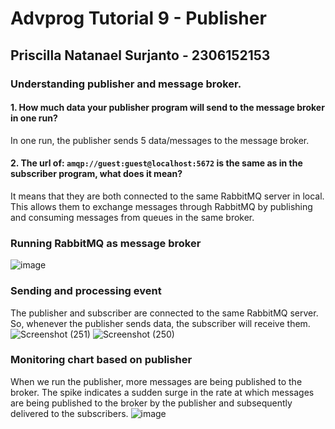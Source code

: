 # Advprog Tutorial 9 - Publisher
## Priscilla Natanael Surjanto - 2306152153

### Understanding publisher and message broker.

#### 1. How much data your publisher program will send to the message broker in one run?

In one run, the publisher sends 5 data/messages to the message broker.

#### 2. The url of: `amqp://guest:guest@localhost:5672` is the same as in the subscriber program, what does it mean?

It means that they are both connected to the same RabbitMQ server in local. This allows them to exchange messages through RabbitMQ by publishing and consuming messages from queues in the same broker.

### Running RabbitMQ as message broker
![image](https://github.com/user-attachments/assets/5659410d-470e-4a65-bc09-e1b83af10974)

### Sending and processing event
The publisher and subscriber are connected to the same RabbitMQ server. So, whenever the publisher sends data, the subscriber will receive them.
![Screenshot (251)](https://github.com/user-attachments/assets/f516214c-249e-49a7-93fd-34b308040c46)
![Screenshot (250)](https://github.com/user-attachments/assets/3508b256-a5f3-44e9-ab48-b34c1c29f38f)

### Monitoring chart based on publisher
When we run the publisher, more messages are being published to the broker. The spike indicates a sudden surge in the rate at which messages are being published to the broker by the publisher and subsequently delivered to the subscribers.
![image](https://github.com/user-attachments/assets/2f9a9bd8-d28c-4cdf-88e0-0de2a46a4b29)

